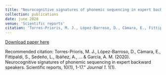 ```yaml
---
title: "Neurocognitive signatures of phonemic sequencing in expert backward speakers"
collection: publications
date: june 2020
venue: 'Scientific reports'
citation: 'Torres-Prioris, M. J., López-Barroso, D., Càmara, E., Fittipaldi, S., Sedeño, L., Ibáñez, A., ... & García, A. M. (2020). Neurocognitive signatures of phonemic sequencing in expert backward speakers. Scientific reports, 10(1), 1-17.; <i>Scientific reports</i>. 1(1).'
---
```



[Download paper here](http://academicpages.github.io/files/paper15_2020.pdf)

Recommended citation: Torres-Prioris, M. J., López-Barroso, D., Càmara, E., Fittipaldi, S., Sedeño, L., Ibáñez, A., ... & García, A. M. (2020). Neurocognitive signatures of phonemic sequencing in expert backward speakers. Scientific reports, 10(1), 1-17." <i>Journal 1</i>. 1(1).
